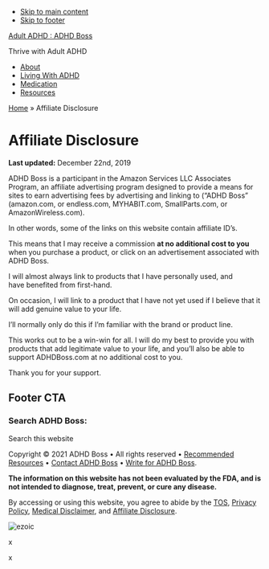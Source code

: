 * [Skip to main content](#genesis-content)
* [Skip to footer](#footer-cta)

[Adult ADHD : ADHD Boss](https://adhdboss.com/)

Thrive with Adult ADHD

* [About](https://adhdboss.com/about/)
* [Living With ADHD](https://adhdboss.com/category/living-with-adhd/)
* [Medication](https://adhdboss.com/category/medication/)
* [Resources](https://adhdboss.com/resources/)

[Home](https://adhdboss.com/) » Affiliate Disclosure

Affiliate Disclosure
====================

**Last updated:** December 22nd, 2019

ADHD Boss is a participant in the Amazon Services LLC Associates Program, an affiliate advertising program designed to provide a means for sites to earn advertising fees by advertising and linking to (“ADHD Boss” (amazon.com, or endless.com, MYHABIT.com, SmallParts.com, or AmazonWireless.com).

In other words, some of the links on this website contain affiliate ID’s.

This means that I may receive a commission **at no additional cost to you** when you purchase a product, or click on an advertisement associated with ADHD Boss.

I will almost always link to products that I have personally used, and have benefited from first-hand.

On occasion, I will link to a product that I have not yet used if I believe that it will add genuine value to your life.

I’ll normally only do this if I’m familiar with the brand or product line.

This works out to be a win-win for all. I will do my best to provide you with products that add legitimate value to your life, and you’ll also be able to support ADHDBoss.com at no additional cost to you.

Thank you for your support.

Footer CTA
----------

### Search ADHD Boss:

Search this website

  

Copyright © 2021 ADHD Boss • All rights reserved • [Recommended Resources](https://adhdboss.com/resources/) • [Contact ADHD Boss](https://adhdboss.com/contact/) • [Write for ADHD Boss](https://adhdboss.com/write-for-adhd-boss/).  
  
**The information on this website has not been evaluated by the FDA, and is not intended to diagnose, treat, prevent, or cure any disease.**  
  
By accessing or using this website, you agree to abide by the [TOS](https://adhdboss.com/tos/), [Privacy Policy](https://adhdboss.com/privacy-policy/), [Medical Disclaimer](https://adhdboss.com/medical-disclaimer/), and [Affiliate Disclosure](https://adhdboss.com/affiliate-disclosure/).  

![](https://go.ezodn.com/utilcave_com/ezoic.png "ezoic")

x

x